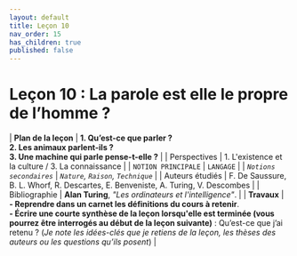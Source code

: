 ```yaml
---
layout: default
title: Leçon 10
nav_order: 15
has_children: true
published: false
---
```


# Leçon 10 : La parole est elle le propre de l’homme ? 


| **Plan de la leçon**    | **1. Qu’est-ce que parler ?<br />2. Les animaux parlent-ils ?<br />3. Une machine qui parle pense-t-elle ?**           |
| Perspectives            | 1. L'existence et la culture / 3. La connaissance      |
| `NOTION PRINCIPALE`   | `LANGAGE`        |
| *`Notions secondaires`* | *`Nature`, `Raison`, `Technique`*       |
| Auteurs étudiés         | F. De Saussure, B. L. Whorf, R. Descartes, E. Benveniste, A. Turing, V. Descombes    |
| Bibliographie           | **Alan Turing**, *"Les ordinateurs et l'intelligence"*.   |
| **Travaux**             | **- Reprendre dans un carnet les définitions du cours à retenir**. <br>**- Écrire une courte synthèse de la leçon lorsqu'elle est terminée (vous pourrez être interrogés au début de la leçon suivante)** : Qu’est-ce que j’ai retenu ? (*Je note les idées-clés que je retiens de la leçon, les thèses des auteurs ou les questions qu’ils posent*) |




